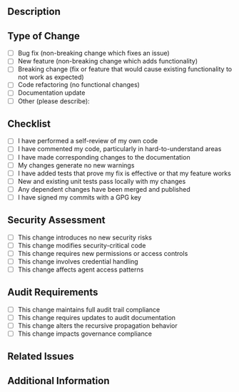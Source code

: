 ## Description
<!-- Provide a brief summary of the changes in this pull request -->

## Type of Change
<!-- Check the appropriate option(s) -->
- [ ] Bug fix (non-breaking change which fixes an issue)
- [ ] New feature (non-breaking change which adds functionality)
- [ ] Breaking change (fix or feature that would cause existing functionality to not work as expected)
- [ ] Code refactoring (no functional changes)
- [ ] Documentation update
- [ ] Other (please describe):

## Checklist
<!-- Check all that apply -->
- [ ] I have performed a self-review of my own code
- [ ] I have commented my code, particularly in hard-to-understand areas
- [ ] I have made corresponding changes to the documentation
- [ ] My changes generate no new warnings
- [ ] I have added tests that prove my fix is effective or that my feature works
- [ ] New and existing unit tests pass locally with my changes
- [ ] Any dependent changes have been merged and published
- [ ] I have signed my commits with a GPG key

## Security Assessment
<!-- Check all that apply and add details where necessary -->
- [ ] This change introduces no new security risks
- [ ] This change modifies security-critical code
- [ ] This change requires new permissions or access controls
- [ ] This change involves credential handling
- [ ] This change affects agent access patterns

## Audit Requirements
<!-- Check all that apply -->
- [ ] This change maintains full audit trail compliance
- [ ] This change requires updates to audit documentation
- [ ] This change alters the recursive propagation behavior
- [ ] This change impacts governance compliance

## Related Issues
<!-- Link related issues here using #issue-number syntax -->

## Additional Information
<!-- Add any other context about the pull request here -->
